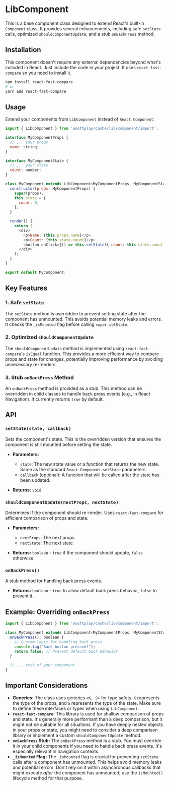 # LibComponent

This is a base component class designed to extend React's built-in `Component` class. It provides several enhancements, including safe `setState` calls, optimized `shouldComponentUpdate`, and a stub `onBackPress` method.

## Installation

This component doesn't require any external dependencies beyond what's included in React. Just include the code in your project.  It uses `react-fast-compare` so you need to install it.

```bash
npm install react-fast-compare
# or
yarn add react-fast-compare
```

## Usage

Extend your components from `LibComponent` instead of `React.Component`:

```javascript
import { LibComponent } from 'esoftplay/cache/lib/component/import';

interface MyComponentProps {
  // ... your props
  name: string;
}

interface MyComponentState {
  // ... your state
  count: number;
}

class MyComponent extends LibComponent<MyComponentProps, MyComponentState> {
  constructor(props: MyComponentProps) {
    super(props);
    this.state = {
      count: 0,
    };
  }

  render() {
    return (
      <div>
        <p>Name: {this.props.name}</p>
        <p>Count: {this.state.count}</p>
        <button onClick={() => this.setState({ count: this.state.count + 1 })}>Increment</button>
      </div>
    );
  }
}

export default MyComponent;
```

## Key Features

### 1. Safe `setState`

The `setState` method is overridden to prevent setting state after the component has unmounted.  This avoids potential memory leaks and errors.  It checks the `_isMounted` flag before calling `super.setState`.

### 2. Optimized `shouldComponentUpdate`

The `shouldComponentUpdate` method is implemented using `react-fast-compare`'s `isEqual` function. This provides a more efficient way to compare props and state for changes, potentially improving performance by avoiding unnecessary re-renders.

### 3. Stub `onBackPress` Method

An `onBackPress` method is provided as a stub. This method can be overridden in child classes to handle back press events (e.g., in React Navigation).  It currently returns `true` by default.

## API

### `setState(state, callback)`

Sets the component's state.  This is the overridden version that ensures the component is still mounted before setting the state.

* **Parameters:**
    * `state`: The new state value or a function that returns the new state.  Same as the standard `React.Component.setState` parameters.
    * `callback` (optional): A function that will be called after the state has been updated.

* **Returns:** `void`

### `shouldComponentUpdate(nextProps, nextState)`

Determines if the component should re-render.  Uses `react-fast-compare` for efficient comparison of props and state.

* **Parameters:**
    * `nextProps`: The next props.
    * `nextState`: The next state.

* **Returns:** `boolean` - `true` if the component should update, `false` otherwise.

### `onBackPress()`

A stub method for handling back press events.

* **Returns:** `boolean` - `true` to allow default back press behavior, `false` to prevent it.

## Example: Overriding `onBackPress`

```javascript
import { LibComponent } from 'esoftplay/cache/lib/component/import';

class MyComponent extends LibComponent<MyComponentProps, MyComponentState> {
  onBackPress(): boolean {
    // Custom logic for handling back press
    console.log("Back button pressed!");
    return false; // Prevent default back behavior
  }

  // ... rest of your component
}
```

## Important Considerations

* **Generics:** The class uses generics `<K, S>` for type safety.  `K` represents the type of the props, and `S` represents the type of the state.  Make sure to define these interfaces or types when using `LibComponent`.
* **`react-fast-compare`:** This library is used for shallow comparison of props and state.  It's generally more performant than a deep comparison, but it might not be suitable for all situations. If you have deeply nested objects in your props or state, you might need to consider a deep comparison library or implement a custom `shouldComponentUpdate` method.
* **`onBackPress` Stub:** The `onBackPress` method is a stub.  You must override it in your child components if you need to handle back press events.  It's especially relevant in navigation contexts.
* **`_isMounted` Flag:**  The `_isMounted` flag is crucial for preventing `setState` calls after a component has unmounted. This helps avoid memory leaks and potential errors.  Don't rely on it within asynchronous callbacks that might execute *after* the component has unmounted; use the `isMounted()` lifecycle method for that purpose.
